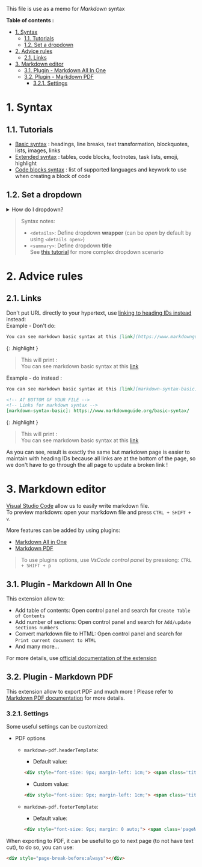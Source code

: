 This file is use as a memo for _Markdown_ syntax

**Table of contents :**
- [1. Syntax](#1-syntax)
  - [1.1. Tutorials](#11-tutorials)
  - [1.2. Set a dropdown](#12-set-a-dropdown)
- [2. Advice rules](#2-advice-rules)
  - [2.1. Links](#21-links)
- [3. Markdown editor](#3-markdown-editor)
  - [3.1. Plugin - Markdown All In One](#31-plugin---markdown-all-in-one)
  - [3.2. Plugin - Markdown PDF](#32-plugin---markdown-pdf)
    - [3.2.1. Settings](#321-settings)

# 1. Syntax
## 1.1. Tutorials
- [Basic syntax][markdown-syntax-basic] : headings, line breaks, text transformation, blockquotes, lists, images, links
- [Extended syntax][markdown-syntax-extended] : tables, code blocks, footnotes, task lists, emoji, highlight
- [Code blocks syntax][markdown-syntax-code] : list of supported languages and keywork to use when creating a block of code

## 1.2. Set a dropdown

<details>
<summary>How do I dropdown?</summary>
<br>
This is how you dropdown.
<br><br>
<pre>
&lt;details&gt;
&lt;summary&gt;How do I dropdown?&lt;&#47;summary&gt;
&lt;br&gt;
This is how you dropdown.
&lt;&#47;details&gt;
</pre>
</details>

> Syntax notes:
> - `<details>`: Define dropdown **wrapper** (can be _open_ by default by using `<details open>`)
> - `<summary>`: Define dropdown **title**  
> See [this tutorial][markdown-syntax-dropdown] for more complex dropdown scenario

# 2. Advice rules
## 2.1. Links

Don't put URL directly to your hypertext, use [linking to heading IDs instead][markdown-syntax-linking-heading-ids] instead:  
Example - Don't do:
```markdown
You can see markdown basic syntax at this [link](https://www.markdownguide.org/basic-syntax/)
```

{: .highlight }
> This will print :  
> You can see markdown basic syntax at this [link](https://www.markdownguide.org/basic-syntax/)

Example - do instead :
```markdown
You can see markdown basic syntax at this [link][markdown-syntax-basic]

<!-- AT BOTTOM OF YOUR FILE -->
<!-- Links for markdown syntax -->
[markdown-syntax-basic]: https://www.markdownguide.org/basic-syntax/
```

{: .highlight }
> This will print :  
> You can see markdown basic syntax at this [link][markdown-syntax-basic]

As you can see, result is exactly the same but markdown page is easier to maintain with heading IDs because all links are at the bottom of the page, so we don't have to go through the all page to update a broken link !  

# 3. Markdown editor

[Visual Studio Code][vscode] allow us to easily write markdown file.  
To preview markdown: open your markdown file and press `CTRL + SHIFT + v`.

More features can be added by using plugins:
- [Markdown All in One][vscode-md-all-in-one]
- [Markdown PDF][vscode-md-pdf]

> To use plugins options, use _VsCode control panel_ by pressiong: `CTRL + SHIFT + p`

## 3.1. Plugin - Markdown All In One

This extension allow to:
- Add table of contents: Open control panel and search for `Create Table of Contents`
- Add number of sections: Open control panel and search for `Add/update sections numbers`
- Convert markdown file to HTML: Open control panel and search for `Print current document to HTML`
- And many more...

For more details, use [official documentation of the extension][vscode-md-all-in-one]

## 3.2. Plugin - Markdown PDF

This extension allow to export PDF and much more ! Please refer to [Markdown PDF documentation][vscode-md-pdf] for more details.  

### 3.2.1. Settings

Some useful settings can be customized:
- PDF options
  - `markdown-pdf.headerTemplate`:
    - Default value:

    ```html
    <div style="font-size: 9px; margin-left: 1cm;"> <span class='title'></span></div> <div style="font-size: 9px; margin-left: auto; margin-right: 1cm; ">%%ISO-DATE%%</div>
    ```
    - Custom value:

    ```html
    <div style="font-size: 9px; margin-left: 1cm;"> <span class='title'></span></div>
    ```
  - `markdown-pdf.footerTemplate`:
    - Default value:

    ```html
    <div style="font-size: 9px; margin: 0 auto;"> <span class='pageNumber'></span> / <span class='totalPages'></span></div>
    ```

When exporting to PDF, it can be useful to go to next page (to not have text cut), to do so, you can use:
```html
<div style="page-break-before:always"></div>
```

<!-- Links for markdown syntax -->
[markdown-syntax-basic]: https://www.markdownguide.org/basic-syntax/
[markdown-syntax-extended]: https://www.markdownguide.org/extended-syntax/
[markdown-syntax-linking-heading-ids]: https://www.markdownguide.org/extended-syntax/#linking-to-heading-ids
[markdown-syntax-code]: https://support.codebasehq.com/articles/tips-tricks/syntax-highlighting-in-markdown
[markdown-syntax-dropdown]: https://dev.to/asyraf/how-to-add-dropdown-in-markdown-o78

<!-- Links for markdown editor -->
[vscode]: https://code.visualstudio.com/
[vscode-md-all-in-one]: https://marketplace.visualstudio.com/items?itemName=yzhang.markdown-all-in-one
[vscode-md-pdf]: https://marketplace.visualstudio.com/items?itemName=yzane.markdown-pdf